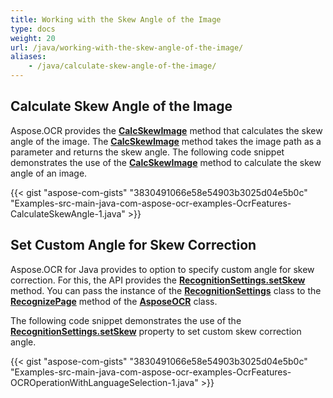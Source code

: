 ```yaml
---
title: Working with the Skew Angle of the Image
type: docs
weight: 20
url: /java/working-with-the-skew-angle-of-the-image/
aliases:
    - /java/calculate-skew-angle-of-the-image/
---
```


## Calculate Skew Angle of the Image

Aspose.OCR provides the [**CalcSkewImage**](https://apireference.aspose.com/ocr/java/com.aspose.ocr/AsposeOCR#CalcSkewImage-java.lang.String-) method that calculates the skew angle of the image. The [**CalcSkewImage**](https://apireference.aspose.com/ocr/java/com.aspose.ocr/AsposeOCR#CalcSkewImage-java.lang.String-) method takes the image path as a parameter and returns the skew angle. The following code snippet demonstrates the use of the [**CalcSkewImage**](https://apireference.aspose.com/ocr/java/com.aspose.ocr/AsposeOCR#CalcSkewImage-java.lang.String-) method to calculate the skew angle of an image.

{{< gist "aspose-com-gists" "3830491066e58e54903b3025d04e5b0c" "Examples-src-main-java-com-aspose-ocr-examples-OcrFeatures-CalculateSkewAngle-1.java" >}}

## Set Custom Angle for Skew Correction

Aspose.OCR for Java provides to option to specify custom angle for skew correction. For this, the API provides the [**RecognitionSettings.setSkew**](https://apireference.aspose.com/ocr/java/com.aspose.ocr/RecognitionSettings#setSkew-double-) method. You can pass the instance of the [**RecognitionSettings**](https://apireference.aspose.com/ocr/java/com.aspose.ocr/RecognitionSettings) class to the [**RecognizePage**](https://apireference.aspose.com/ocr/java/com.aspose.ocr/AsposeOCR#RecognizePage-java.awt.image.BufferedImage-com.aspose.ocr.RecognitionSettings-) method of the [**AsposeOCR**](https://apireference.aspose.com/ocr/java/com.aspose.ocr/AsposeOCR) class.

The following code snippet demonstrates the use of the [**RecognitionSettings.setSkew**](https://apireference.aspose.com/ocr/java/com.aspose.ocr/RecognitionSettings#setSkew-double-) property to set custom skew correction angle.

{{< gist "aspose-com-gists" "3830491066e58e54903b3025d04e5b0c" "Examples-src-main-java-com-aspose-ocr-examples-OcrFeatures-OCROperationWithLanguageSelection-1.java" >}}

